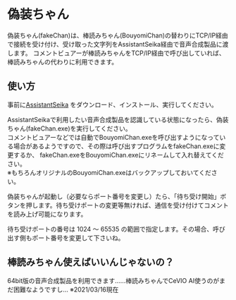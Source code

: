 # 偽装ちゃん

偽装ちゃん(fakeChan)は、棒読みちゃん(BouyomiChan)の替わりにTCP/IP経由で接続を受け付け、受け取った文字列をAssistantSeika経由で音声合成製品に渡します。
コメントビュアーが棒読みちゃんをTCP/IP経由で呼び出していれば、棒読みちゃんの代わりに利用できます。


## 使い方

事前に[AssistantSeika](https://hgotoh.jp/wiki/doku.php/documents/voiceroid/assistantseika/assistantseika-001a) をダウンロード、インストール、実行してください。

AssistantSeikaで利用したい音声合成製品を認識している状態になったら、偽装ちゃん(fakeChan.exe)を実行してください。  
コメントビュアーなどでは自動でBouyomiChan.exeを呼び出すようになっている場合があるようですので、その際は呼び出すプログラムをfakeChan.exeに変更するか、
fakeChan.exeをBouyomiChan.exeにリネームして入れ替えてください。  
※もちろんオリジナルのBouyomiChan.exeはバックアップしておいてください。

偽装ちゃんが起動し（必要ならポート番号を変更し）たら、「待ち受け開始」ボタンを押します。待ち受けポートの変更等無ければ、通信を受け付けてコメントを読み上げ可能になります。

待ち受けポートの番号は 1024 ～ 65535 の範囲で指定します。その場合、呼び出す側もポート番号を変更して下さいね。

## 棒読みちゃん使えばいいんじゃないの？

64bit版の音声合成製品を利用できます……棒読みちゃんでCeVIO AI使うのがまだ困難なようですし… ※2021/03/16現在


